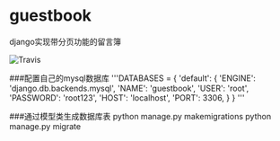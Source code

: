 # guestbook
django实现带分页功能的留言簿

![Travis](https://img.shields.io/travis/USER/REPO.svg)

###配置自己的mysql数据库
'''DATABASES = {
    'default': {
        'ENGINE': 'django.db.backends.mysql',
        'NAME': 'guestbook',
        'USER': 'root',
        'PASSWORD': 'root123',
        'HOST': 'localhost',
        'PORT': 3306,
    }
}
'''

###通过模型类生成数据库表
python manage.py makemigrations
python manage.py migrate

